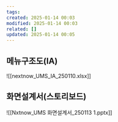 ```yaml
---
tags: 
created: 2025-01-14 00:03
modified: 2025-01-14 00:03
related: []
updated: 2025-01-14 00:05
---
```

## 메뉴구조도(IA)
![[nextnow_UMS_IA_250110.xlsx]]

## 화면설계서(스토리보드)
![[Nxtnow_UMS 화면설계서_250113 1.pptx]]